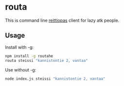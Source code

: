 # routa
This is command line [reittiopas](http://www.reittiopas.fi/en/) client for lazy atk people. 

## Usage
Install with -g:
```bash
npm install -g routahe
routa steissi "kannistontie 2, vantaa"
```

Use without -g:
```bash
node index.js steissi "kannistontie 2, vantaa"
```